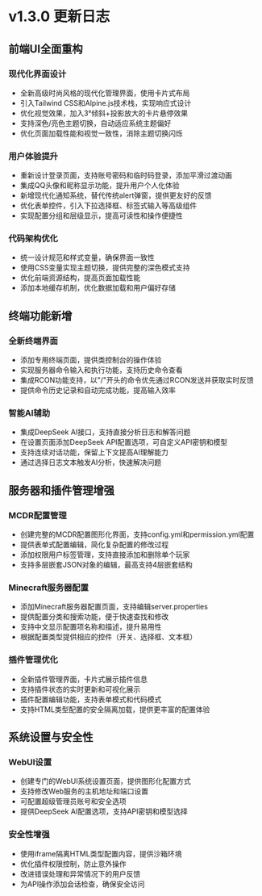 # v1.3.0 更新日志

## 前端UI全面重构

### 现代化界面设计
- 全新高级时尚风格的现代化管理界面，使用卡片式布局
- 引入Tailwind CSS和Alpine.js技术栈，实现响应式设计
- 优化视觉效果，加入3°倾斜+投影放大的卡片悬停效果
- 支持深色/亮色主题切换，自动适应系统主题偏好
- 优化页面加载性能和视觉一致性，消除主题切换闪烁

### 用户体验提升
- 重新设计登录页面，支持账号密码和临时码登录，添加平滑过渡动画
- 集成QQ头像和昵称显示功能，提升用户个人化体验
- 新增现代化通知系统，替代传统alert弹窗，提供更友好的反馈
- 优化表单控件，引入下拉选择框、标签式输入等高级组件
- 实现配置分组和层级显示，提高可读性和操作便捷性

### 代码架构优化
- 统一设计规范和样式变量，确保界面一致性
- 使用CSS变量实现主题切换，提供完整的深色模式支持
- 优化前端资源结构，提高页面加载性能
- 添加本地缓存机制，优化数据加载和用户偏好存储

## 终端功能新增

### 全新终端界面
- 添加专用终端页面，提供类控制台的操作体验
- 实现服务器命令输入和执行功能，支持历史命令查看
- 集成RCON功能支持，以"/"开头的命令优先通过RCON发送并获取实时反馈
- 提供命令历史记录和自动完成功能，提高输入效率

### 智能AI辅助
- 集成DeepSeek AI接口，支持直接分析日志和解答问题
- 在设置页面添加DeepSeek API配置选项，可自定义API密钥和模型
- 支持连续对话功能，保留上下文提高AI理解能力
- 通过选择日志文本触发AI分析，快速解决问题

## 服务器和插件管理增强

### MCDR配置管理
- 创建完整的MCDR配置图形化界面，支持config.yml和permission.yml配置
- 提供表单式配置编辑，简化复杂配置的修改过程
- 添加权限用户标签管理，支持直接添加和删除单个玩家
- 支持多层嵌套JSON对象的编辑，最高支持4层嵌套结构

### Minecraft服务器配置
- 添加Minecraft服务器配置页面，支持编辑server.properties
- 提供配置分类和搜索功能，便于快速查找和修改
- 支持中文显示配置项名称和描述，提升易用性
- 根据配置类型提供相应的控件（开关、选择框、文本框）

### 插件管理优化
- 全新插件管理界面，卡片式展示插件信息
- 支持插件状态的实时更新和可视化展示
- 插件配置编辑功能，支持表单模式和代码模式
- 支持HTML类型配置的安全隔离加载，提供更丰富的配置体验

## 系统设置与安全性

### WebUI设置
- 创建专门的WebUI系统设置页面，提供图形化配置方式
- 支持修改Web服务的主机地址和端口设置
- 可配置超级管理员账号和安全选项
- 提供DeepSeek AI配置选项，支持API密钥和模型选择

### 安全性增强
- 使用iframe隔离HTML类型配置内容，提供沙箱环境
- 优化插件权限控制，防止意外操作
- 改进错误处理和异常情况下的用户反馈
- 为API操作添加会话检查，确保安全访问
